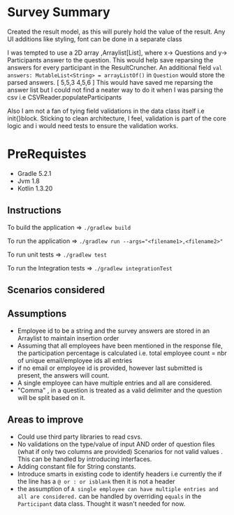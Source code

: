 Survey Summary
===============

Created the result model, as this will purely hold the value of the result.
Any UI additions like styling, font can be done in a separate class

I was tempted to use a 2D array ,Arraylist[List<String>], where x-> Questions and y-> Participants answer
to the question. This would help save reparsing the answers for every participant in the ResultCruncher.
An additional field ` val answers: MutableList<String> = arrayListOf() ` in `Question` would store the parsed answers.
[ 5,5,3
  4,5,6
]
This would have saved me reparsing the answer list but I could not find a neater way 
to do it when I was parsing the csv i.e CSVReader.populateParticipants

Also I am not a fan of tying field validations in the data class itself i.e init{}block.
Sticking to clean architecture, I feel, validation is part of the core logic and i would
need tests to ensure the validation works.

# PreRequistes
- Gradle 5.2.1
- Jvm 1.8
- Kotlin 1.3.20

## Instructions
To build the application  => `./gradlew build`

To run the application => `./gradlew run --args="<filename1>,<filename2>"`

To run unit tests  => `./gradlew test`

To run the Integration tests  => `./gradlew integrationTest`

## Scenarios considered



## Assumptions
- Employee id to be a string and
 the survey answers are stored in an Arraylist to maintain insertion order
- Assuming that all employees have been mentioned in the response file,
the participation percentage is calculated
 i.e. total employee count = nbr of unique email/employee ids all entries
 - if no email or employee id is provided, however last submitted is present,
 the answers will count.
 - A single employee can have multiple entries and all are considered.
 - "Comma" , in a question is treated as a valid delimiter and the question will be split based on it.

  
## Areas to improve
 - Could use third party libraries to read csvs.
 - No validations on the type/value of input AND order of question files (what if only two columns are provided)
 Scenarios for not valid values .
 This can be handled by introducing interfaces.
 - Adding constant file for String constants.
 - Introduce smarts in existing code to identify headers i.e currently the if the line  has a  `@ or : or isblank` then
 it is not a header
 - the assumption of `A single employee can have multiple entries and all are considered.` can be 
 handled by overriding `equals` in the `Participant` data class. Thought it wasn't needed for now.